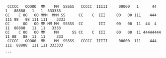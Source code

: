 ```
 CCCCC   OOOOO  MM    MM  SSSSS   CCCCC  IIIII     00000   1      44    1   88888   1   1  333333  
CC    C OO   OO MMM  MMM SS      CC    C  III     00   00 111    444   111 88   88 111 111    3333 
CC      OO   OO MM MM MM  SSSSS  CC       III     00   00  11  44  4    11  88888   11  11   3333  
CC    C OO   OO MM    MM      SS CC    C  III     00   00  11 44444444  11 88   88  11  11     333  
 CCCCC   OOOO0  MM    MM  SSSSS   CCCCC  IIIII     00000  111    444   111  88888  111 111 333333  
                                                                                                   ```
